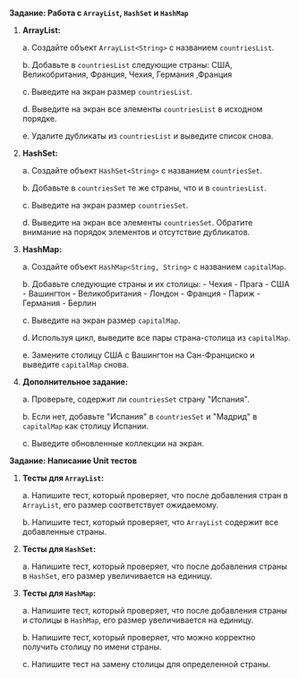 

**Задание: Работа с `ArrayList`, `HashSet` и `HashMap`**

1. **ArrayList:**

    a. Создайте объект `ArrayList<String>` с названием `countriesList`.
    
    b. Добавьте в `countriesList` следующие страны: США, Великобритания, Франция, Чехия, Германия ,Франция
    
    c. Выведите на экран размер `countriesList`.
    
    d. Выведите на экран все элементы `countriesList` в исходном порядке.
    
    e. Удалите дубликаты из `countriesList` и выведите список снова.
    
2. **HashSet:**

    a. Создайте объект `HashSet<String>` с названием `countriesSet`.
    
    b. Добавьте в `countriesSet` те же страны, что и в `countriesList`.
    
    c. Выведите на экран размер `countriesSet`.
    
    d. Выведите на экран все элементы `countriesSet`. Обратите внимание на порядок элементов и отсутствие дубликатов.
    
3. **HashMap:**

    a. Создайте объект `HashMap<String, String>` с названием `capitalMap`.
    
    b. Добавьте следующие страны и их столицы:
       - Чехия - Прага
       - США - Вашингтон
       - Великобритания - Лондон
       - Франция - Париж
       - Германия - Берлин
    
    c. Выведите на экран размер `capitalMap`.
    
    d. Используя цикл, выведите все пары страна-столица из `capitalMap`.
    
    e. Замените столицу США с Вашингтон на Сан-Франциско и выведите `capitalMap` снова.
    
4. **Дополнительное задание:**

    a. Проверьте, содержит ли `countriesSet` страну "Испания".
    
    b. Если нет, добавьте "Испания" в `countriesSet` и "Мадрид" в `capitalMap` как столицу Испании.
    
    c. Выведите обновленные коллекции на экран.


			  
**Задание: Написание Unit тестов**


1. **Тесты для `ArrayList`:**

	a. Напишите тест, который проверяет, что после добавления стран в `ArrayList`, его размер соответствует ожидаемому.

	b. Напишите тест, который проверяет, что `ArrayList` содержит все добавленные страны.

2. **Тесты для `HashSet`:**

	a. Напишите тест, который проверяет, что после добавления страны в `HashSet`, его размер увеличивается на единицу.

3. **Тесты для `HashMap`:**

	a. Напишите тест, который проверяет, что после добавления страны и столицы в `HashMap`, его размер увеличивается на единицу.

	b. Напишите тест, который проверяет, что можно корректно получить столицу по имени страны.

	c. Напишите тест на замену столицы для определенной страны.

			  